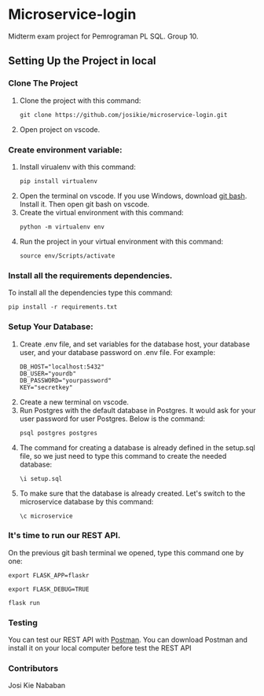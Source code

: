 # Microservice-login
Midterm exam project for Pemrograman PL SQL. Group 10. 
## Setting Up the Project in local
### Clone The Project
1. Clone the project with this command:
   ```
   git clone https://github.com/josikie/microservice-login.git
   ```
2. Open project on vscode. 
### Create environment variable:
1. Install virualenv with this command:
   ```
   pip install virtualenv
   ```
2. Open the terminal on vscode. If you use Windows, download [git bash](https://git-scm.com/downloads). Install it. Then open git bash on vscode. 
3. Create the virtual environment with this command:
   ```
   python -m virtualenv env
   ```
4. Run the project in your virtual environment with this command:
   ```
   source env/Scripts/activate
   ```
### Install all the requirements dependencies.
To install all the dependencies type this command:
```
pip install -r requirements.txt
```
### Setup Your Database:
1. Create .env file, and set variables for the database host, your database user, and your database password on .env file.
   For example:
   ```
   DB_HOST="localhost:5432"
   DB_USER="yourdb"
   DB_PASSWORD="yourpassword"
   KEY="secretkey"
   ```
2. Create a new terminal on vscode.
3. Run Postgres with the default database in Postgres. It would ask for your user password for user Postgres.
   Below is the command:
   ```
   psql postgres postgres
   ```
4. The command for creating a database is already defined in the setup.sql file, so we just need to type this command to create the needed database:
   ```
   \i setup.sql
   ```
5. To make sure that the database is already created. Let's switch to the microservice database by this command:
   ```
   \c microservice
   ```
### It's time to run our REST API. 
On the previous git bash terminal we opened, type this command one by one:
   ```
   export FLASK_APP=flaskr
   ```
   ```
   export FLASK_DEBUG=TRUE
   ```
   ```
   flask run
   ```
### Testing
You can test our REST API with [Postman](https://www.postman.com/). You can download Postman and install it on your local computer before test the REST API

### Contributors
Josi Kie Nababan